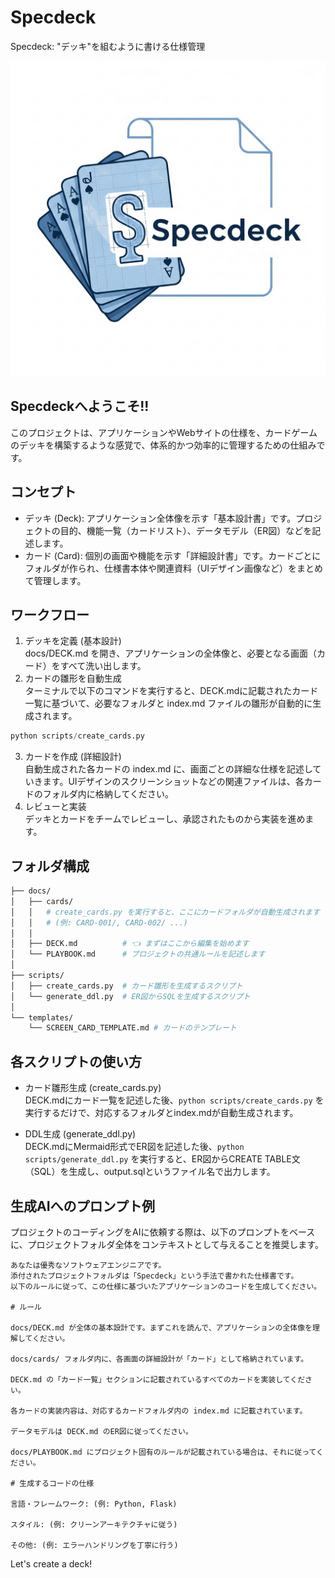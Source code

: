 # Specdeck
Specdeck: "デッキ"を組むように書ける仕様管理

![speckdeck](./specdeck.png)

## Specdeckへようこそ!!
このプロジェクトは、アプリケーションやWebサイトの仕様を、カードゲームのデッキを構築するような感覚で、体系的かつ効率的に管理するための仕組みです。

## コンセプト
* デッキ (Deck): アプリケーション全体像を示す「基本設計書」です。プロジェクトの目的、機能一覧（カードリスト）、データモデル（ER図）などを記述します。
* カード (Card): 個別の画面や機能を示す「詳細設計書」です。カードごとにフォルダが作られ、仕様書本体や関連資料（UIデザイン画像など）をまとめて管理します。

## ワークフロー
1. デッキを定義 (基本設計)<br>docs/DECK.md を開き、アプリケーションの全体像と、必要となる画面（カード）をすべて洗い出します。
2. カードの雛形を自動生成<br>ターミナルで以下のコマンドを実行すると、DECK.mdに記載されたカード一覧に基づいて、必要なフォルダと index.md ファイルの雛形が自動的に生成されます。

```python
python scripts/create_cards.py
```

3. カードを作成 (詳細設計)<br>自動生成された各カードの index.md に、画面ごとの詳細な仕様を記述していきます。UIデザインのスクリーンショットなどの関連ファイルは、各カードのフォルダ内に格納してください。
4. レビューと実装<br>デッキとカードをチームでレビューし、承認されたものから実装を進めます。

## フォルダ構成
```bash
├── docs/
│   ├── cards/
│   │   # create_cards.py を実行すると、ここにカードフォルダが自動生成されます
│   │   # (例: CARD-001/, CARD-002/ ...)
│   │
│   ├── DECK.md          # 👈 まずはここから編集を始めます
│   └── PLAYBOOK.md      # プロジェクトの共通ルールを記述します
│
├── scripts/
│   ├── create_cards.py  # カード雛形を生成するスクリプト
│   └── generate_ddl.py  # ER図からSQLを生成するスクリプト
│
└── templates/
    └── SCREEN_CARD_TEMPLATE.md # カードのテンプレート
```

## 各スクリプトの使い方
* カード雛形生成 (create_cards.py)<br>DECK.mdにカード一覧を記述した後、```python scripts/create_cards.py``` を実行するだけで、対応するフォルダとindex.mdが自動生成されます。

* DDL生成 (generate_ddl.py)<br>DECK.mdにMermaid形式でER図を記述した後、```python scripts/generate_ddl.py``` を実行すると、ER図からCREATE TABLE文（SQL）を生成し、output.sqlというファイル名で出力します。

## 生成AIへのプロンプト例
プロジェクトのコーディングをAIに依頼する際は、以下のプロンプトをベースに、プロジェクトフォルダ全体をコンテキストとして与えることを推奨します。

```
あなたは優秀なソフトウェアエンジニアです。
添付されたプロジェクトフォルダは「Specdeck」という手法で書かれた仕様書です。
以下のルールに従って、この仕様に基づいたアプリケーションのコードを生成してください。

# ルール

docs/DECK.md が全体の基本設計です。まずこれを読んで、アプリケーションの全体像を理解してください。

docs/cards/ フォルダ内に、各画面の詳細設計が「カード」として格納されています。

DECK.md の「カード一覧」セクションに記載されているすべてのカードを実装してください。

各カードの実装内容は、対応するカードフォルダ内の index.md に記載されています。

データモデルは DECK.md のER図に従ってください。

docs/PLAYBOOK.md にプロジェクト固有のルールが記載されている場合は、それに従ってください。

# 生成するコードの仕様

言語・フレームワーク: (例: Python, Flask)

スタイル: (例: クリーンアーキテクチャに従う)

その他: (例: エラーハンドリングを丁寧に行う)
```

Let's create a deck!

